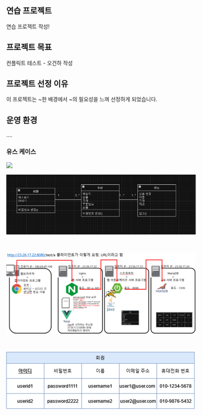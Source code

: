 ## 연습 프로젝트
연습 프로젝트 작성!

## 프로젝트 목표
컨플릭트 테스트 - 오건하 작성
## 프로젝트 선정 이유
이 프로젝트는 ~한 배경에서 ~의 필요성을 느껴 선정하게 되었습니다.
 
## 운영 환경
....


### 유스 케이스
<image src="./images/use-case.png" />

<br>

![alt text](image.png)

<br>

![alt text](order.png)

<br>

![alt text](./images/member_table.png)